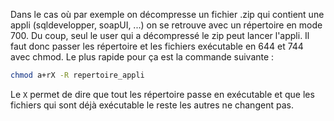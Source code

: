 Dans le cas où par exemple on décompresse un fichier .zip qui contient une appli (sqldevelopper, soapUI, ...) on se
retrouve avec un répertoire en mode 700. Du coup, seul le user qui a décompressé le zip peut lancer l'appli. Il faut donc
passer les répertoire et les fichiers exécutable en 644 et 744 avec chmod. Le plus rapide pour ça est la commande suivante :

``` sh
chmod a+rX -R repertoire_appli
```

Le `X` permet de dire que tout les répertoire passe en exécutable et que les fichiers qui sont déjà exécutable le reste les autres ne changent pas.

<!-- --- tags: linux -->